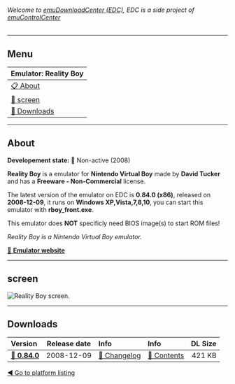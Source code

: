 ###### Welcome to [emuDownloadCenter (EDC)](https://github.com/PhoenixInteractiveNL/emuDownloadCenter/wiki/), EDC is a side project of [emuControlCenter](https://github.com/PhoenixInteractiveNL/emuControlCenter/wiki/)
***
## Menu
| **Emulator: Reality Boy** |
|:---------|
| [:clipboard: About](#about) |
| [:sunrise: screen](#screen) |
| [:floppy_disk: Downloads](#downloads) |
***
## About
**Developement state:** :red_circle: Non-active (2008)

**Reality Boy** is a emulator for **Nintendo Virtual Boy** made by **David Tucker** and has a **Freeware - Non-Commercial** license.

The latest version of the emulator on EDC is **0.84.0 (x86)**, released on **2008-12-09**, it runs on **Windows XP,Vista,7,8,10**, you can start this emulator with **rboy_front.exe**.

This emulator does **NOT** specificly need BIOS image(s) to start ROM files!

_Reality Boy is a Nintendo Virtual Boy emulator._

[:link: **Emulator website**](http://goliathindustries.com/vb)
***
## screen
![](https://raw.githubusercontent.com/PhoenixInteractiveNL/emuDownloadCenter/master/hooks/realityboy/emulator_screen_01.jpg "Reality Boy screen.")
***
## Downloads
| Version  | Release date  | Info       | Info       | DL Size    |
|:---------|:-------------:|:-----------|:-----------|-----------:|
| [:floppy_disk: **0.84.0**](https://github.com/PhoenixInteractiveNL/edc-repo0006/raw/master/realityboy/0.84.0.7z) | 2008-12-09 | [:page_facing_up: Changelog](https://github.com/PhoenixInteractiveNL/edc-repo0006/blob/master/realityboy/0.84.0_changelog.txt) | [:mag_right: Contents](https://github.com/PhoenixInteractiveNL/edc-repo0006/blob/master/realityboy/0.84.0_contents.txt) | 421 KB |

[:arrow_backward: Go to platform listing](https://github.com/PhoenixInteractiveNL/emuDownloadCenter/wiki/EDC-Platform-List)

